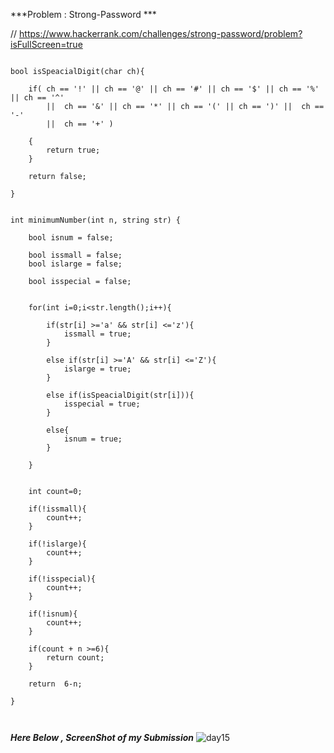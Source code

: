 
***Problem : Strong-Password ***

// https://www.hackerrank.com/challenges/strong-password/problem?isFullScreen=true



```

bool isSpeacialDigit(char ch){
    
    if( ch == '!' || ch == '@' || ch == '#' || ch == '$' || ch == '%' || ch == '^'
        ||  ch == '&' || ch == '*' || ch == '(' || ch == ')' ||  ch == '-' 
        ||  ch == '+' )
    
    {
        return true;
    }
    
    return false;
    
}


int minimumNumber(int n, string str) {
 
    bool isnum = false;
    
    bool issmall = false;
    bool islarge = false;
    
    bool isspecial = false;
    
    
    for(int i=0;i<str.length();i++){
        
        if(str[i] >='a' && str[i] <='z'){
            issmall = true;
        }
        
        else if(str[i] >='A' && str[i] <='Z'){
            islarge = true;
        }
        
        else if(isSpeacialDigit(str[i])){
            isspecial = true;
        }
        
        else{
            isnum = true;
        }
        
    }
    
    
    int count=0;
    
    if(!issmall){
        count++;
    }
    
    if(!islarge){
        count++;
    }
    
    if(!isspecial){
        count++;
    }
    
    if(!isnum){
        count++;
    }
    
    if(count + n >=6){
        return count;
    }
    
    return  6-n;
    
}



```




***Here Below , ScreenShot of my Submission***
![day15](https://user-images.githubusercontent.com/109462762/195154920-cde5c80e-c6ae-4190-9998-93c39940ca65.jpg)



